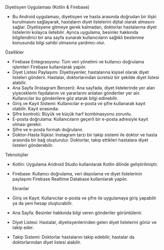 Diyetisyen Uygulaması (Kotlin & Firebase)

* Bu Android uygulaması, diyetisyen ve hasta arasında doğrudan bir ilişki kurulmasını sağlayarak, hastaların diyet listelerini dijital olarak almasını sağlar. Diyetisyene gitmeye gerek kalmadan, doktorlar hastalarına diyet listelerini kolayca iletebilir. Ayrıca uygulama, besinler hakkında bilgilendirici bir ana sayfa sunarak kullanıcıların sağlıklı beslenme konusunda bilgi sahibi olmasına yardımcı olur.

Özellikler

* Firebase Entegrasyonu: Tüm veri yönetimi ve kullanıcı doğrulama işlemleri Firebase kullanılarak yapılır.
* Diyet Listesi Paylaşımı: Diyetisyenler, hastalarına kişisel olarak diyet listeleri gönderir. Hastalar, doktorlarından ücretsiz bir şekilde diyet listesi alabilir.
* Ana Sayfa (Instagram Benzeri): Ana sayfada, diyet listelerinde yer alan yiyeceklerin faydalarını ve yararlarını anlatan gönderiler yer alır. Kullanıcılar bu gönderilere göz atarak bilgi edinebilir.
* Giriş ve Kayıt Sistemi: Kullanıcılar e-posta ve şifre kullanarak kayıt olabilir. Kayıt sırasında:
* Şifre kontrolü: Büyük ve küçük harf kombinasyonu zorunlu.
* E-posta doğrulama: Kullanıcıların geçerli bir e-posta adresiyle kayıt olması gerekir.
* Şifre ve e-posta formatı doğrulanır.
* Doktor-Hasta İlişkisi: Instagram tarzı bir takip sistemi ile doktor ve hasta arasında bir bağ oluşturulur. Doktorlar, takip ettikleri hastalara diyet listeleri gönderebilir.

Teknolojiler

* Kotlin: Uygulama Android Studio kullanılarak Kotlin dilinde geliştirilmiştir.
* Firebase: Kullanıcı doğrulama, veri depolama ve diyet listelerinin paylaşımı Firebase Realtime Database kullanılarak yapılır.

  Ekranlar
* Giriş ve Kayıt: Kullanıcılar e-posta ve şifre ile uygulamaya giriş yapabilir ya da yeni hesap oluşturabilir.
* Ana Sayfa: Besinler hakkında bilgi veren gönderiler görüntülenir.
* Diyet Listesi: Hastalar, diyetisyenlerinden gelen diyet listelerini görür ve takip eder.
* Takip Sistemi: Doktorlar hastalarını takip edebilir, hastalar da doktorlarından diyet listesi alabilir.
